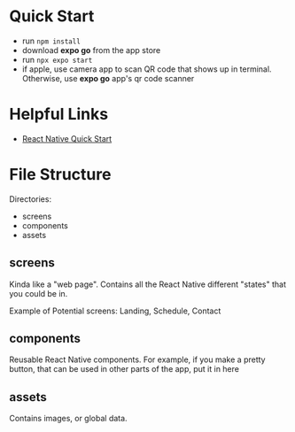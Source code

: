 # Quick Start

- run `npm install`
- download **expo go** from the app store
- run `npx expo start`
- if apple, use camera app to scan QR code that shows up in terminal. Otherwise, use **expo go** app's qr code scanner

# Helpful Links

- [React Native Quick Start](https://reactnative.dev/docs/environment-setup)

# File Structure

Directories:

- screens
- components
- assets

## screens

Kinda like a "web page". Contains all the React Native different "states" that you could be in.

Example of Potential screens: Landing, Schedule, Contact

## components

Reusable React Native components. For example, if you make a pretty button, that can be used in other parts of the app, put it in here

## assets

Contains images, or global data.
